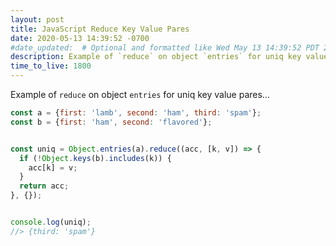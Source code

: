 ```yaml
---
layout: post
title: JavaScript Reduce Key Value Pares
date: 2020-05-13 14:39:52 -0700
#date_updated:  # Optional and formatted like Wed May 13 14:39:52 PDT 2020 above
description: Example of `reduce` on object `entries` for uniq key value pares
time_to_live: 1800
---
```




Example of `reduce` on object `entries` for uniq key value pares...


```javascript
const a = {first: 'lamb', second: 'ham', third: 'spam'};
const b = {first: 'ham', second: 'flavored'};


const uniq = Object.entries(a).reduce((acc, [k, v]) => {
  if (!Object.keys(b).includes(k)) {
    acc[k] = v;
  }
  return acc;
}, {});


console.log(uniq);
//> {third: 'spam'}
```
